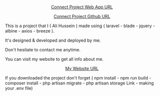 <p align="center"><a href="https://blade-connect.aligh.net" target="_blank">Connect Project Web App URL</a></p>

<p align="center"><a href="https://github.com/AliRedaGomaa01/connect" target="_blank">Connect Project Github URL</a></p>

This is a project that I ( Ali Hussein ) made using ( laravel - blade - jquery - albine - axios - breeze ).

It's designed & developed and deployed by me.

Don't hesitate to contact me anytime.

You can visit my website to get all info about me.

<p align="center"><a href="https://aligh.net" target="_blank">My Website URL</a></p>

If you downloaded the project don't forget ( npm install - npm run build - composer install - php artisan migrate - php artisan storage Link - making your .env file)

